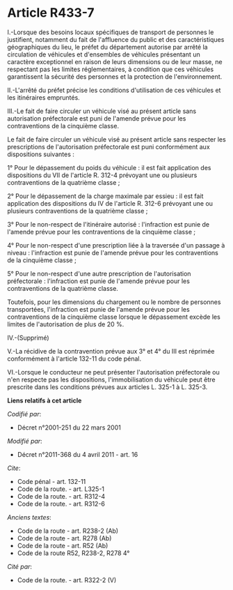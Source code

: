# Article R433-7

I.-Lorsque des besoins locaux spécifiques de transport de personnes le justifient, notamment du fait de l'affluence du public
et des caractéristiques géographiques du lieu, le préfet du département autorise par arrêté la circulation de véhicules et
d'ensembles de véhicules présentant un caractère exceptionnel en raison de leurs dimensions ou de leur masse, ne respectant
pas les limites réglementaires, à condition que ces véhicules garantissent la sécurité des personnes et la protection de
l'environnement. 

II.-L'arrêté du préfet précise les conditions d'utilisation de ces véhicules et les itinéraires empruntés. 

III.-Le fait de faire circuler un véhicule visé au présent article sans autorisation préfectorale est puni de l'amende prévue
pour les contraventions de la cinquième classe. 

Le fait de faire circuler un véhicule visé au présent article sans respecter les prescriptions de l'autorisation préfectorale
est puni conformément aux dispositions suivantes : 

1° Pour le dépassement du poids du véhicule : il est fait application des dispositions du VII de l'article R. 312-4 prévoyant
une ou plusieurs contraventions de la quatrième classe ; 

2° Pour le dépassement de la charge maximale par essieu : il est fait application des dispositions du IV de l'article R.
312-6 prévoyant une ou plusieurs contraventions de la quatrième classe ; 

3° Pour le non-respect de l'itinéraire autorisé : l'infraction est punie de l'amende prévue pour les contraventions de la
cinquième classe ; 

4° Pour le non-respect d'une prescription liée à la traversée d'un passage à niveau : l'infraction est punie de l'amende
prévue pour les contraventions de la cinquième classe ; 

5° Pour le non-respect d'une autre prescription de l'autorisation préfectorale : l'infraction est punie de l'amende prévue
pour les contraventions de la quatrième classe. 

Toutefois, pour les dimensions du chargement ou le nombre de personnes transportées, l'infraction est punie de l'amende
prévue pour les contraventions de la cinquième classe lorsque le dépassement excède les limites de l'autorisation de plus de
20 %. 

IV.-(Supprimé) 

V.-La récidive de la contravention prévue aux 3° et 4° du III est réprimée conformément à l'article 132-11 du code pénal. 

VI.-Lorsque le conducteur ne peut présenter l'autorisation préfectorale ou n'en respecte pas les dispositions,
l'immobilisation du véhicule peut être prescrite dans les conditions prévues aux articles L. 325-1 à L. 325-3.

**Liens relatifs à cet article**

_Codifié par_:

  - Décret n°2001-251 du 22 mars 2001

_Modifié par_:

  - Décret n°2011-368 du 4 avril 2011 - art. 16

_Cite_:

  - Code pénal - art. 132-11
  - Code de la route. - art. L325-1
  - Code de la route. - art. R312-4
  - Code de la route. - art. R312-6

_Anciens textes_:

  - Code de la route - art. R238-2 (Ab)
  - Code de la route - art. R278 (Ab)
  - Code de la route - art. R52 (Ab)
  - Code de la route R52, R238-2, R278 4°

_Cité par_:

  - Code de la route. - art. R322-2 (V)
